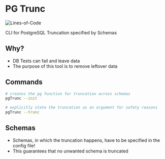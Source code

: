 # PG Trunc
![Lines-of-Code](https://img.shields.io/badge/lines--of--code-345-brightgreen)

CLI for PostgreSQL Truncation specified by Schemas

## Why?
- DB Tests can fail and leave data
- The purpose of this tool is to remove leftover data

## Commands
```sh
# creates the pg function for truncation across schemas
pgTrunc --init

# explicitly state the truncation as an argument for safety reasons
pgTrunc --trunc
```

## Schemas
- Schemas, in which the truncation happens, have to be specified in the config file!
- This guarantees that no unwanted schema is truncated
